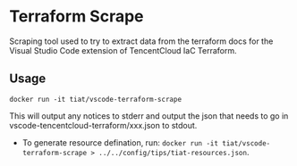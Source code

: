 # Terraform Scrape
Scraping tool used to try to extract data from the terraform docs for the Visual Studio Code extension of TencentCloud IaC Terraform.

## Usage
`docker run -it tiat/vscode-terraform-scrape`

This will output any notices to stderr and output the json that needs to go in vscode-tencentcloud-terraform/xxx.json to stdout. 
- To generate resource defination, run: `docker run -it tiat/vscode-terraform-scrape > ../../config/tips/tiat-resources.json`.
